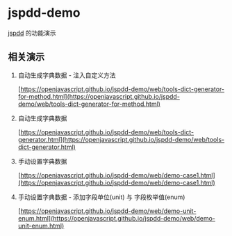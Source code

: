 # jspdd-demo
[jspdd](https://github.com/openjavascript/jspdd) 的功能演示 

## 相关演示

  1. 自动生成字典数据 - 注入自定义方法
  
     [https://openjavascript.github.io/jspdd-demo/web/tools-dict-generator-for-method.html](https://openjavascript.github.io/jspdd-demo/web/tools-dict-generator-for-method.html)

  1. 自动生成字典数据

      [https://openjavascript.github.io/jspdd-demo/web/tools-dict-generator.html](https://openjavascript.github.io/jspdd-demo/web/tools-dict-generator.html)
      
  1. 手动设置字典数据

      [https://openjavascript.github.io/jspdd-demo/web/demo-case1.html](https://openjavascript.github.io/jspdd-demo/web/demo-case1.html)

  1. 手动设置字典数据 - 添加字段单位(unit) 与 字段枚举值(enum)
  
     [https://openjavascript.github.io/jspdd-demo/web/demo-unit-enum.html](https://openjavascript.github.io/jspdd-demo/web/demo-unit-enum.html)
      
